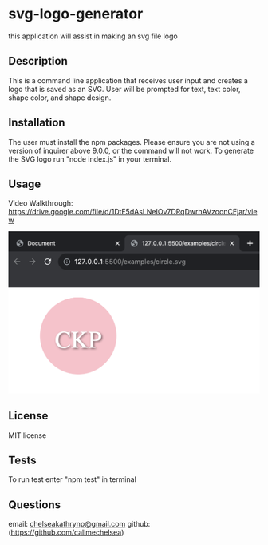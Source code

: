 # svg-logo-generator

this application will assist in making an svg file logo

## Description

This is a command line application that receives user input and creates a logo that is saved as an SVG. User will be prompted for text, text color, shape color, and shape design.

## Installation

The user must install the npm packages. Please ensure you are not using a version of inquirer above 9.0.0, or the command will not work. To generate the SVG logo run "node index.js" in your terminal.

## Usage

Video Walkthrough: https://drive.google.com/file/d/1DtF5dAsLNeIOv7DRqDwrhAVzoonCEjar/view

![LogoMakerPhoto](images/circle.png)

## License

MIT license

## Tests

To run test enter "npm test" in terminal

## Questions

email: chelseakathrynp@gmail.com
github: (https://github.com/callmechelsea)
